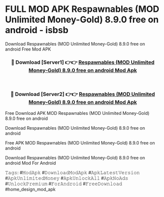 # FULL MOD APK Respawnables (MOD Unlimited Money-Gold) 8.9.0 free on android - isbsb
Download Respawnables (MOD Unlimited Money-Gold) 8.9.0 free on android Free Mod APK

<div align="center">
<h3>🔴 Download [Server1] 👉👉 <a href="https://apk-comot.site?title=Respawnables_(MOD_Unlimited_Money-Gold)_8.9.0_free_on_android">Respawnables (MOD Unlimited Money-Gold) 8.9.0 free on android Mod Apk</a></h3><br>

<h3>🔴 Download [Server2] 👉👉 <a href="https://apk-comot.site?title=Respawnables_(MOD_Unlimited_Money-Gold)_8.9.0_free_on_android">Respawnables (MOD Unlimited Money-Gold) 8.9.0 free on android Mod Apk</a></h3>
</div>


Free Download APK MOD Respawnables (MOD Unlimited Money-Gold) 8.9.0 free on android

Download Respawnables (MOD Unlimited Money-Gold) 8.9.0 free on android 

Free APK MOD Respawnables (MOD Unlimited Money-Gold) 8.9.0 free on android 

Download Respawnables (MOD Unlimited Money-Gold) 8.9.0 free on android Mod For Android

𝚃𝚊𝚐𝚜: #𝙼𝚘𝚍𝙰𝚙𝚔 #𝙳𝚘𝚠𝚗𝚕𝚘𝚊𝚍𝙼𝚘𝚍𝙰𝚙𝚔 #𝙰𝚙𝚔𝙻𝚊𝚝𝚎𝚜𝚝𝚅𝚎𝚛𝚜𝚒𝚘𝚗 #𝙰𝚙𝚔𝚄𝚗𝚕𝚒𝚖𝚒𝚝𝚎𝚍𝙼𝚘𝚗𝚎𝚢 #𝙰𝚙𝚔𝚄𝚗𝚕𝚘𝚌𝚔𝙰𝚕𝚕 #𝙰𝚙𝚔𝙽𝚘𝙰𝚍𝚜 #𝚄𝚗𝚕𝚘𝚌𝚔𝙿𝚛𝚎𝚖𝚒𝚞𝚖 #𝙵𝚘𝚛𝙰𝚗𝚍𝚛𝚘𝚒𝚍 #𝙵𝚛𝚎𝚎𝙳𝚘𝚠𝚗𝚕𝚘𝚊𝚍 #home_design_mod_apk